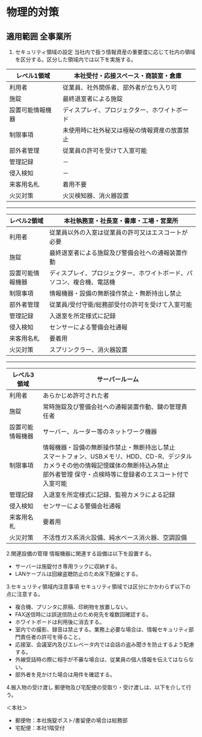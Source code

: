 # 物理的対策
## 適用範囲 全事業所

1. セキュリティ領域の設定
当社内で扱う情報資産の重要度に応じて社内の領域を区分する。区分した領域内では以下を実施する。

| レベル1領域 | 本社受付・応接スペース・商談室・倉庫 |
| --- | --- |
| 利用者 | 従業員、社外関係者、部外者が立ち入り可 |
| 施錠 | 最終退室者による施錠 |
| 設置可能情報機器 | ディスプレイ、プロジェクター、ホワイトボード |
| 制限事項 | 未使用時に社外秘又は極秘の情報資産の放置禁止 |
| 部外者管理 | 従業員の許可を受けて入室可能 |
| 管理記録 | － |
| 侵入検知 | － |
| 来客用名札 | 着用不要 |
| 火災対策 | 火災検知器、消火器設置 |

***

| レベル2領域 | 本社執務室・社長室・書庫・工場・営業所 |
| --- | --- |
| 利用者 | 従業員以外の入室は従業員の許可又はエスコートが必要 |
| 施錠 | 最終退室者による施錠及び警備会社への通報装置作動 |
| 設置可能情報機器 | ディスプレイ、プロジェクター、ホワイトボード、パソコン、複合機、電話機 |
| 制限事項 | 情報機器・設備の無断操作禁止・無断持出し禁止 |
| 部外者管理 | 従業員/受付守衛/総務部受付の許可を受けて入室可能 |
| 管理記録 | 入退室を所定様式に記録 |
| 侵入検知 | センサーによる警備会社通報 |
| 来客用名札 | 要着用 |
| 火災対策 | スプリンクラー、消火器設置 |

***

| レベル3領域 | サーバールーム |
| --- | --- |
| 利用者 | あらかじめ許可された者 |
| 施錠 | 常時施錠及び警備会社への通報装置作動、鍵の管理責任者 |
| 設置可能情報機器 | サーバー、ルーター等のネットワーク機器 |
| 制限事項 | 情報機器・設備の無断操作禁止・無断持出し禁止 <br> スマートフォン、USBメモリ、HDD、CD-R、デジタルカメラその他の情報記憶媒体の無断持込み禁止 <br> 部外者管理	保守・点検時等に登録者のエスコート付で入室可能 |
| 管理記録 | 入退室を所定様式に記録、監視カメラによる記録 |
| 侵入検知 | センサーによる警備会社通報 |
| 来客用名札 | 要着用 |
| 火災対策 | 不活性ガス系消火設備、純水ベース消火器、空調設備 |

2.関連設備の管理
情報機器に関連する設備は以下を設置する。
- サーバーは施錠付き専用ラックに収納する。
- LANケーブルは回線盗聴防止のため床下配線とする。

3.セキュリティ領域内注意事項
セキュリティ領域では区分にかかわらず以下の点に注意する。
- 複合機、プリンタに原稿、印刷物を放置しない。
- FAX送信時には誤送信防止のため宛先を複数回確認する。
- ホワイトボードは利用後に消去する。
- 室内での撮影、録音は禁止する。業務上必要な場合は、情報セキュリティ部門責任者の許可を得ること。
- 応接室、会議室内及びエレベータ内では会話の盗み聞きを防止するよう配慮する。
- 外線受話時の際に相手が不審な場合は、従業員の個人情報を伝えてはならない。
- 部外者を見かけた場合は用件を確認する。

4.搬入物の受け渡し
郵便物及び宅配便の受取り・受け渡しは、以下を介して行う。

＜本社＞
- 郵便物：本社施錠ポスト/書留便の場合は総務部
- 宅配便：本社1階受付


